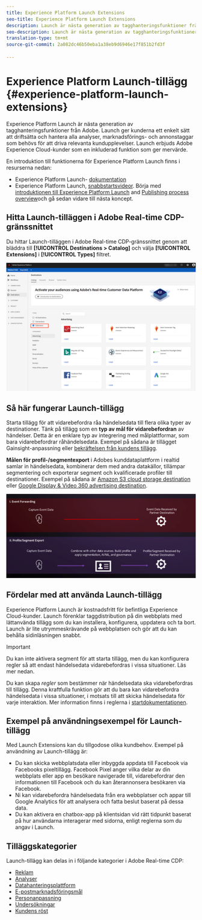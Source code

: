 ```yaml
---
title: Experience Platform Launch Extensions
seo-title: Experience Platform Launch Extensions
description: Launch är nästa generation av tagghanteringsfunktioner från Adobe. Launch ger kunderna ett enkelt sätt att driftsätta och hantera alla analyser, marknadsförings- och annonstaggar som behövs för att driva relevanta kundupplevelser.
seo-description: Launch är nästa generation av tagghanteringsfunktioner från Adobe. Launch ger kunderna ett enkelt sätt att driftsätta och hantera alla analyser, marknadsförings- och annonstaggar som behövs för att driva relevanta kundupplevelser.
translation-type: tm+mt
source-git-commit: 2a082dc46b50eba1a38eb9d6946e17f851b2fd3f

---
```



# Experience Platform Launch-tillägg {#experience-platform-launch-extensions}

Experience Platform Launch är nästa generation av tagghanteringsfunktioner från Adobe. Launch ger kunderna ett enkelt sätt att driftsätta och hantera alla analyser, marknadsförings- och annonstaggar som behövs för att driva relevanta kundupplevelser. Launch erbjuds Adobe Experience Cloud-kunder som en inkluderad funktion som ger mervärde.

En introduktion till funktionerna för Experience Platform Launch finns i resurserna nedan:
* Experience Platform Launch- [dokumentation](https://docs.adobe.com/content/help/en/launch/using/overview.html)
* Experience Platform Launch, [snabbstartsvideor](https://docs.adobe.com/content/help/en/launch/using/intro/get-started/videos.html). Börja med [introduktionen till Experience Platform Launch](https://www.youtube.com/embed/rwqqkG1SERU) and [Publishing process overview](https://helpx.adobe.com/analytics/how-to/adobe-launch-publishing-process.html)och gå sedan vidare till nästa koncept.

## Hitta Launch-tilläggen i Adobe Real-time CDP-gränssnittet

Du hittar Launch-tilläggen i Adobe Real-time CDP-gränssnittet genom att bläddra till **[!UICONTROL Destinations > Catalog]** och välja **[!UICONTROL Extensions]** i **[!UICONTROL Types]** filtret.

![Filtret Tillägg i gränssnittet](/help/rtcdp/destinations/assets/extensions-filter.png)

## Så här fungerar Launch-tillägg

Starta tillägg för att vidarebefordra råa händelsedata till flera olika typer av destinationer. Tänk på tillägg som en **typ av mål för vidarebefordran** av händelser. Detta är en enklare typ av integrering med målplattformar, som bara vidarebefordrar råhändelsedata. Exempel på sådana är tillägget [](/help/rtcdp/destinations/gainsight-extension.md) Gainsight-anpassning eller [bekräftelsen från kundens tillägg](/help/rtcdp/destinations/confirmit-digital-feedback-extension.md).

**Målen för profil-/segmentexport** i Adobes kunddataplattform i realtid samlar in händelsedata, kombinerar dem med andra datakällor, tillämpar segmentering och exporterar segment och kvalificerade profiler till destinationer. Exempel på sådana är [Amazon S3 cloud storage destination](/help/rtcdp/destinations/amazon-s3-destination.md) eller [Google Display &amp; Video 360 advertising destination](/help/rtcdp/destinations/google-dv360-destination.md).

![Experience Platform Launch-tillägg jämfört med andra mål](/help/rtcdp/destinations/assets/launch-and-other-destinations.png)

## Fördelar med att använda Launch-tillägg

Experience Platform Launch är kostnadsfritt för befintliga Experience Cloud-kunder. Launch förenklar taggdistribution på din webbplats med lättanvända tillägg som du kan installera, konfigurera, uppdatera och ta bort. Launch är lite utrymmeskrävande på webbplatsen och gör att du kan behålla sidinläsningen snabbt.

>[!IMPORTANT]
>
>Du kan inte aktivera segment för att starta tillägg, men du kan konfigurera regler så att endast händelsedata vidarebefordras i vissa situationer. Läs mer nedan.

Du kan skapa *regler* som bestämmer när händelsedata ska vidarebefordras till tillägg. Denna kraftfulla funktion gör att du bara kan vidarebefordra händelsedata i vissa situationer, i motsats till att skicka händelsedata för varje interaktion. Mer information finns i reglerna i [startdokumentationen](https://docs.adobe.com/help/en/launch/using/reference/manage-resources/rules.html).

## Exempel på användningsexempel för Launch-tillägg

Med Launch Extensions kan du tillgodose olika kundbehov. Exempel på användning av Launch-tillägg är:

* Du kan skicka webbplatsdata eller inbyggda appdata till Facebook via Facebooks pixeltillägg. Facebook Pixel anger vilka delar av din webbplats eller app en besökare navigerade till, vidarebefordrar den informationen till Facebook och du kan återannonsera besökaren via Facebook.
* Ni kan vidarebefordra händelsedata från era webbplatser och appar till Google Analytics för att analysera och fatta beslut baserat på dessa data.
* Du kan aktivera en chatbox-app på klientsidan vid rätt tidpunkt baserat på hur användarna interagerar med sidorna, enligt reglerna som du angav i Launch.


## Tilläggskategorier

Launch-tillägg kan delas in i följande kategorier i Adobe Real-time CDP:

* [Reklam](/help/rtcdp/destinations/advertising-destinations.md)
* [Analyser](/help/rtcdp/destinations/analytics-destinations.md)
* [Datahanteringsplattform](/help/rtcdp/destinations/dmp-destinations.md)
* [E-postmarknadsföringsmål](/help/rtcdp/destinations/email-marketing-destinations.md)
* [Personanpassning](/help/rtcdp/destinations/personalization-destinations.md)
* [Undersökningar](/help/rtcdp/destinations/survey-destinations.md)
* [Kundens röst](/help/rtcdp/destinations/voice-of-customer-destinations.md)
